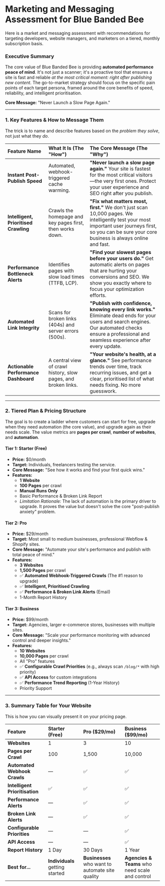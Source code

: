 # Marketing and Messaging Assessment for Blue Banded Bee

Here is a market and messaging assessment with recommendations for targeting developers, website managers, and marketers on a tiered, monthly subscription basis.

### Executive Summary

The core value of Blue Banded Bee is providing **automated performance peace of mind**. It's not just a scanner; it's a proactive tool that ensures a site is fast and reliable *at the most critical moment: right after publishing new content*. The go-to-market strategy should focus on the specific pain points of each target persona, framed around the core benefits of speed, reliability, and intelligent prioritisation.

**Core Message:** "Never Launch a Slow Page Again."

---

### 1. Key Features & How to Message Them

The trick is to name and describe features based on the *problem they solve*, not just what they *do*.

| Feature Name                          | What It Is (The "How")                                         | The Core Message (The "Why")                                                                                                                                                                           |
| :------------------------------------ | :------------------------------------------------------------- | :----------------------------------------------------------------------------------------------------------------------------------------------------------------------------------------------------- |
| **Instant Post-Publish Speed**        | Automated, webhook-triggered cache warming.                    | **"Never launch a slow page again."** Your site is fastest for the most critical visitors—the very first ones. Protect your user experience and SEO right after you publish.                           |
| **Intelligent, Prioritised Crawling** | Crawls the homepage and key pages first, then works down.      | **"Fix what matters most, first."** We don't just scan 10,000 pages. We intelligently test your most important user journeys first, so you can be sure your core business is always online and fast.   |
| **Performance Bottleneck Alerts**     | Identifies pages with slow load times (TTFB, LCP).             | **"Find your slowest pages before your users do."** Get automatic alerts on pages that are hurting your conversions and SEO. We show you exactly where to focus your optimization efforts.             |
| **Automated Link Integrity**          | Scans for broken links (404s) and server errors (500s).        | **"Publish with confidence, knowing every link works."** Eliminate dead ends for your users and search engines. Our automated checks ensure a professional and seamless experience after every update. |
| **Actionable Performance Dashboard**  | A central view of crawl history, slow pages, and broken links. | **"Your website's health, at a glance."** See performance trends over time, track recurring issues, and get a clear, prioritised list of what needs fixing. No more guesswork.                         |

---

### 2. Tiered Plan & Pricing Structure

The goal is to create a ladder where customers can start for free, upgrade when they need automation (the core value), and upgrade again as their needs scale. The value metrics are **pages per crawl**, **number of websites**, and **automation**.

#### **Tier 1: Starter (Free)**
*   **Price:** $0/month
*   **Target:** Individuals, freelancers testing the service.
*   **Core Message:** "See how it works and find your first quick wins."
*   **Features:**
    *   **1 Website**
    *   **100 Pages** per crawl
    *   **Manual Runs Only**
    *   Basic Performance & Broken Link Report
    *   *Limitation Rationale:* The lack of automation is the primary driver to upgrade. It proves the value but doesn't solve the core "post-publish anxiety" problem.

#### **Tier 2: Pro**
*   **Price:** $29/month
*   **Target:** Most small to medium businesses, professional Webflow & Shopify sites.
*   **Core Message:** "Automate your site's performance and publish with total peace of mind."
*   **Features:**
    *   **3 Websites**
    *   **1,500 Pages** per crawl
    *   ✅ **Automated Webhook-Triggered Crawls** (The #1 reason to upgrade)
    *   ✅ **Intelligent, Prioritised Crawling**
    *   ✅ **Performance & Broken Link Alerts** (Email)
    *   1-Month Report History

#### **Tier 3: Business**
*   **Price:** $99/month
*   **Target:** Agencies, larger e-commerce stores, businesses with multiple sites.
*   **Core Message:** "Scale your performance monitoring with advanced control and deeper insights."
*   **Features:**
    *   **10 Websites**
    *   **10,000 Pages** per crawl
    *   All "Pro" features
    *   ✅ **Configurable Crawl Priorities** (e.g., always scan `/blog/*` with high priority)
    *   ✅ **API Access** for custom integrations
    *   ✅ **Performance Trend Reporting** (1-Year History)
    *   Priority Support

---

### 3. Summary Table for Your Website

This is how you can visually present it on your pricing page.

| Feature | Starter (Free) | Pro ($29/mo) | Business ($99/mo) |
| :--- | :--- | :--- | :--- |
| **Websites** | 1 | 3 | 10 |
| **Pages per Crawl** | 100 | 1,500 | 10,000 |
| **Automated Webhook Crawls** | — | ✅ | ✅ |
| **Intelligent Prioritisation** | ✅ | ✅ | ✅ |
| **Performance Alerts** | — | ✅ | ✅ |
| **Broken Link Alerts** | — | ✅ | ✅ |
| **Configurable Priorities** | — | — | ✅ |
| **API Access** | — | — | ✅ |
| **Report History** | 1 Day | 30 Days | 1 Year |
| **Best for...** | **Individuals** getting started | **Businesses** who want to automate site quality | **Agencies & Teams** who need scale and control |
